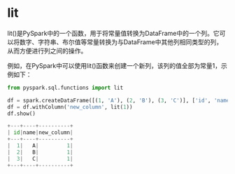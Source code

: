 # lit


lit()是PySpark中的一个函数，用于将常量值转换为DataFrame中的一个列。它可以将数字、字符串、布尔值等常量转换为与DataFrame中其他列相同类型的列，从而方便进行列之间的操作。

例如，在PySpark中可以使用lit()函数来创建一个新列，该列的值全部为常量1，示例如下：
```python
from pyspark.sql.functions import lit

df = spark.createDataFrame([(1, 'A'), (2, 'B'), (3, 'C')], ['id', 'name'])
df = df.withColumn('new_column', lit(1))
df.show()

+---+----+----------+
| id|name|new_column|
+---+----+----------+
|  1|   A|         1|
|  2|   B|         1|
|  3|   C|         1|
+---+----+----------+
```
